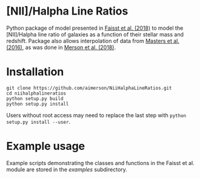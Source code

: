 # [NII]/Halpha Line Ratios

Python package of model presented in [Faisst et al. (2018)](http://adsabs.harvard.edu/abs/2018ApJ...855..132F) to model the [NII]/Halpha line ratio of galaxies as a function of their stellar mass and redshift. Package also allows interpolation of data from [Masters et al. (2016)](http://adsabs.harvard.edu/abs/2016ApJ...828...18M), as was done in [Merson et al. (2018)](http://adsabs.harvard.edu/abs/2018MNRAS.474..177M).

# Installation
```
git clone https://github.com/aimerson/NiiHalphaLineRatios.git
cd niihalphalineratios
python setup.py build
python setup.py install
```
Users without root access may need to replace the last step with `python setup.py install --user`.

# Example usage
Example scripts demonstrating the classes and functions in the Faisst et al. module are stored in the *examples* subdirectory.
